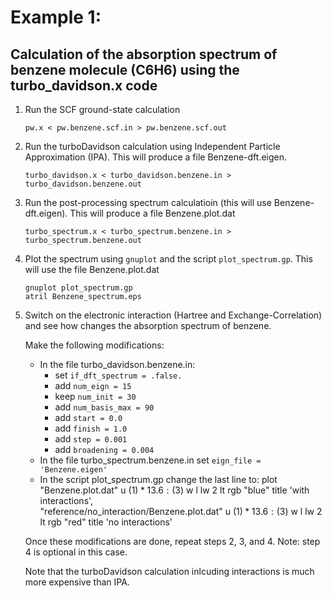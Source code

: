 # Example 1: 
## Calculation of the absorption spectrum of benzene molecule (C6H6) using the turbo_davidson.x code

 1. Run the SCF ground-state calculation

        pw.x < pw.benzene.scf.in > pw.benzene.scf.out

 2. Run the turboDavidson calculation using Independent Particle Approximation (IPA).
    This will produce a file Benzene-dft.eigen.

        turbo_davidson.x < turbo_davidson.benzene.in > turbo_davidson.benzene.out

 3. Run the post-processing spectrum calculatioin (this will use Benzene-dft.eigen).
    This will produce a file Benzene.plot.dat

        turbo_spectrum.x < turbo_spectrum.benzene.in > turbo_spectrum.benzene.out

 4. Plot the spectrum using `gnuplot` and the script `plot_spectrum.gp`.
    This will use the file Benzene.plot.dat 

        gnuplot plot_spectrum.gp
        atril Benzene_spectrum.eps

 5. Switch on the electronic interaction (Hartree and Exchange-Correlation) 
    and see how changes the absorption spectrum of benzene.

    Make the following modifications:
    
    * In the file turbo_davidson.benzene.in:
      - set  `if_dft_spectrum = .false.`
      - add `num_eign = 15`
      - keep `num_init = 30`
      - add `num_basis_max = 90`
      - add `start = 0.0`
      - add `finish = 1.0`
      - add `step = 0.001`
      - add `broadening = 0.004`
    * In the file turbo_spectrum.benzene.in set `eign_file = 'Benzene.eigen'`
    * In the script plot_spectrum.gp change the last line to:
      plot "Benzene.plot.dat" u ($1)*13.6:($3) w l lw 2 lt rgb "blue" title 'with interactions', \
     "reference/no_interaction/Benzene.plot.dat" u ($1)*13.6:($3) w l lw 2 lt rgb "red" title 'no interactions'

    Once these modifications are done, repeat steps 2, 3, and 4.
    Note: step 4 is optional in this case.

    Note that the turboDavidson calculation inlcuding interactions is much more expensive than IPA.
